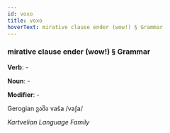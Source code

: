 ```yaml
---
id: voxo
title: voxo
hoverText: mirative clause ender (wow!) § Grammar
---
```


### mirative clause ender (wow!) § Grammar

**Verb**: -

**Noun**: -

**Modifier**: -

Gerogian ვაშა vaša /vaʃa/

*Kartvelian Language Family*
